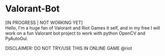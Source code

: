 # Valorant-Bot
[IN PROGRESS | NOT WORKING YET]   
Hello, I'm a huge fan of Valorant and Riot Games it self, and in my free I will work on a fun Valorant bot project to work with python OpenCV and PyAutoGui.

DISCLAIMER:
DO NOT TRY/USE THIS IN ONLINE GAME @riot 
